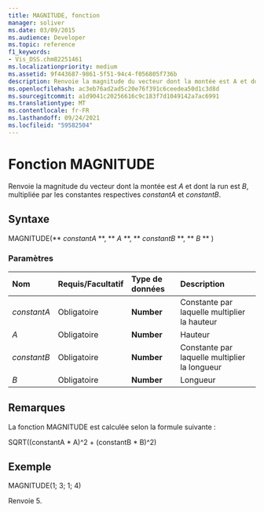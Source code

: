 ```yaml
---
title: MAGNITUDE, fonction
manager: soliver
ms.date: 03/09/2015
ms.audience: Developer
ms.topic: reference
f1_keywords:
- Vis_DSS.chm82251461
ms.localizationpriority: medium
ms.assetid: 9f443687-9861-5f51-94c4-f056805f736b
description: Renvoie la magnitude du vecteur dont la montée est A et dont la run est B, multipliée par les constantes respectives constantA et constantB.
ms.openlocfilehash: ac3eb76ad2ad5c20e76f391c6ceedea50d1c3d8d
ms.sourcegitcommit: a1d9041c20256616c9c183f7d1049142a7ac6991
ms.translationtype: MT
ms.contentlocale: fr-FR
ms.lasthandoff: 09/24/2021
ms.locfileid: "59582504"
---
```

# <a name="magnitude-function"></a>Fonction MAGNITUDE

Renvoie la magnitude du vecteur dont la montée est  _A_ et dont la run est  _B_, multipliée par les constantes respectives  _constantA_ et  _constantB_. 
  
## <a name="syntax"></a>Syntaxe

MAGNITUDE(** *constantA* **, ** *A* **, ** *constantB* **, ** *B* ** ) 
  
### <a name="parameters"></a>Paramètres

|**Nom**|**Requis/Facultatif**|**Type de données**|**Description**|
|:-----|:-----|:-----|:-----|
| _constantA_ <br/> |Obligatoire  <br/> |**Number** <br/> |Constante par laquelle multiplier la hauteur  <br/> |
| _A_ <br/> |Obligatoire  <br/> |**Number** <br/> |Hauteur  <br/> |
| _constantB_ <br/> |Obligatoire  <br/> |**Number** <br/> |Constante par laquelle multiplier la longueur  <br/> |
| _B_ <br/> |Obligatoire  <br/> |**Number** <br/> |Longueur  <br/> |
   
## <a name="remarks"></a>Remarques

La fonction MAGNITUDE est calculée selon la formule suivante :
  
SQRT((constantA \* A)^2 + (constantB \* B)^2)
  
## <a name="example"></a>Exemple

MAGNITUDE(1; 3; 1; 4) 
  
Renvoie 5. 
  

